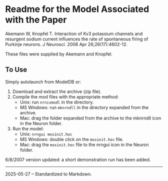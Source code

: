 # Readme for the Model Associated with the Paper

Akemann W, Knopfel T. Interaction of Kv3 potassium channels and resurgent sodium current influences the rate of spontaneous firing of Purkinje neurons. *J Neurosci.* 2006 Apr 26;26(17):4602-12.

These files were supplied by Akemann and Knopfel.

## To Use

Simply autolaunch from ModelDB or:

1. Download and extract the archive (zip file).
2. Compile the mod files with the appropriate method:
   - Unix: run `nrnivmodl` in the directory.
   - MS Windows: run `mknrndll` in the directory expanded from the archive.
   - Mac: drag the folder expanded from the archive to the mknrndll icon in the Neuron folder.
3. Run the model:
   - Unix: `nrngui mosinit.hoc`
   - MS Windows: double click on the `mosinit.hoc` file.
   - Mac: drag the `mosinit.hoc` file to the nrngui icon in the Neuron folder.

6/8/2007 version updated: a short demonstration run has been added.

---

2025-05-27 – Standardized to Markdown.